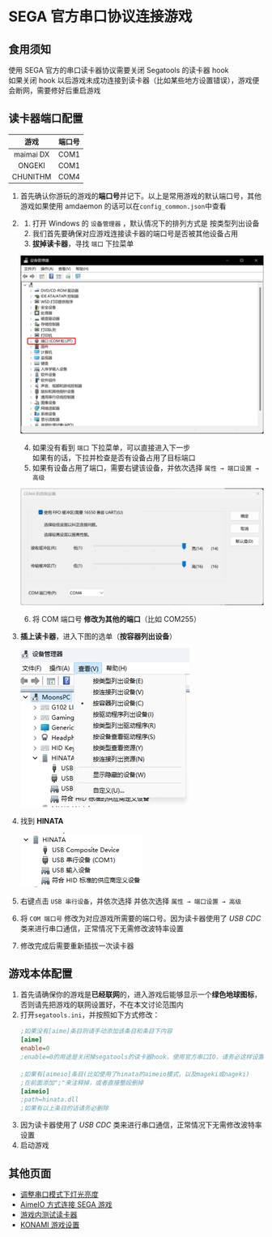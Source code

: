 # SEGA 官方串口协议连接游戏

## 食用须知
使用 SEGA 官方的串口读卡器协议需要关闭 Segatools 的读卡器 hook<br>如果关闭 hook 以后游戏未成功连接到读卡器（比如某些地方设置错误），游戏便会断网，需要修好后重启游戏

## 读卡器端口配置

   | 游戏 | 端口号 |
   | :---: | :---: |
   |maimai DX | COM1 |
   |ONGEKI | COM1 |
   |CHUNITHM | COM4 |

1. 首先确认你游玩的游戏的**端口号**并记下。以上是常用游戏的默认端口号，其他游戏如果使用 amdaemon 的话可以在`config_common.json`中查看

2. 
   1. 打开 Windows 的 `设备管理器` ，默认情况下的排列方式是 按类型列出设备
   2. 我们首先要确保对应游戏连接读卡器的端口号是否被其他设备占用
   3. **拔掉读卡器**，寻找 `端口` 下拉菜单

   ![devmgr3](assets/devmgr3.png)

   4. 如果没有看到 `端口` 下拉菜单，可以直接进入下一步<br>如果有的话，下拉并检查是否有设备占用了目标端口
   5. 如果有设备占用了端口，需要右键该设备，并依次选择 `属性 → 端口设置 → 高级`
   
   ![devmgr2](assets/devmgr2.png)
   
   6. 将 COM 端口号 **修改为其他的端口**（比如 COM255）
3. **插上读卡器**，进入下图的选单（**按容器列出设备**）
   
   ![devmgr0](<../assets/devmgr0.png>)

4. 找到 **HINATA** 
   
   ![devmgr1](<../assets/devmgr1.png>)

5. 右键点击 `USB 串行设备`，并依次选择 并依次选择 `属性 → 端口设置 → 高级`
6. 将 `COM 端口号` 修改为对应游戏所需要的端口号。因为读卡器使用了 *USB CDC* 类来进行串口通信，正常情况下无需修改波特率设置
7. 修改完成后需要重新插拔一次读卡器


## 游戏本体配置
1. 首先请确保你的游戏是**已经联网**的，进入游戏后能够显示一个**绿色地球图标**，否则请先把游戏的联网设置好，不在本文讨论范围内
2. 打开`segatools.ini`，并按照如下方式修改：
   ```ini
   ;如果没有[aime]条目则请手动添加该条目和条目下内容
   [aime]
   enable=0
   ;enable=0的用途是关闭掉segatools的读卡器hook，使用官方串口IO，请务必这样设置**

   ;如果有[aimeio]条目(比如使用了hinata的aimeio模式，以及mageki或nageki)
   ;在前面添加";"来注释掉，或者直接整段删掉
   [aimeio]
   ;path=hinata.dll
   ;如果有以上条目的话请务必删除
   ```
3. 因为读卡器使用了 *USB CDC* 类来进行串口通信，正常情况下无需修改波特率设置
4. 启动游戏

## 其他页面
* [调整串口模式下灯光亮度](../HCP/index.md)
* [AimeIO 方式连接 SEGA 游戏](aimeio.md)
* [游戏内测试读卡器](in_game_test.md)
* [KONAMI 游戏设置](../KONAMI/index.md)